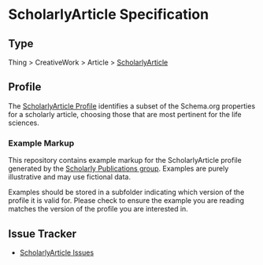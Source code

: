 # ScholarlyArticle Specification

## Type 

Thing > CreativeWork > Article > [ScholarlyArticle](https://schema.org/ScholarlyArticle/)

## Profile

The [ScholarlyArticle Profile](https://bioschemas.org/profiles/ScholarlyArticle/) identifies a subset of the Schema.org properties for a scholarly article, choosing those that are most pertinent for the life sciences.

### Example Markup

This repository contains example markup for the ScholarlyArticle profile generated by the [Scholarly Publications group](https://bioschemas.org/groups/Publications/). Examples are purely illustrative and may use fictional data. 

Examples should be stored in a subfolder indicating which version of the profile it is valid for. Please check to ensure the example you are reading matches the version of the profile you are interested in.

## Issue Tracker 

- [ScholarlyArticle Issues](https://github.com/BioSchemas/specifications/labels/type%3A%20ScholarlyArticle)
